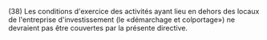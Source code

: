 (38) Les conditions d'exercice des activités ayant lieu en dehors des locaux de l'entreprise d'investissement (le «démarchage et colportage») ne devraient pas être couvertes par la présente directive.